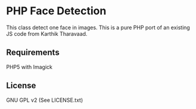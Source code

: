 PHP Face Detection
==================

This class detect one face in images. This is a pure PHP port of an existing JS code from Karthik Tharavaad.

Requirements
------------
PHP5 with Imagick

License
-------
GNU GPL v2 (See LICENSE.txt)
